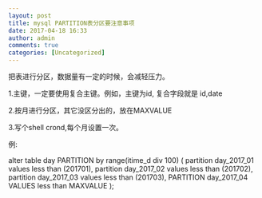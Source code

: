 ```yaml
---
layout: post
title: mysql PARTITION表分区要注意事项
date: 2017-04-18 16:33
author: admin
comments: true
categories: [Uncategorized]
---
```

把表进行分区，数据量有一定的时候，会减轻压力。

1.主键，一定要使用复合主键。例如，主键为id, 复合字段就是 id,date

2.按月进行分区，其它没区分出的，放在MAXVALUE

3.写个shell crond,每个月设置一次。

例:

alter table day PARTITION by range(itime_d div 100)
(
partition day_2017_01 values less than (201701),
partition day_2017_02 values less than (201702),
partition day_2017_03 values less than (201703),
PARTITION day_2017_04 VALUES less than MAXVALUE
);
